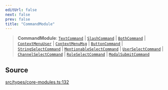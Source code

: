 ```yaml
---
editUrl: false
next: false
prev: false
title: "CommandModule"
---
```


> **CommandModule**: [`TextCommand`](/v3/api/interfaces/textcommand/) \| [`SlashCommand`](/v3/api/interfaces/slashcommand/) \| [`BothCommand`](/v3/api/interfaces/bothcommand/) \| [`ContextMenuUser`](/v3/api/interfaces/contextmenuuser/) \| [`ContextMenuMsg`](/v3/api/interfaces/contextmenumsg/) \| [`ButtonCommand`](/v3/api/interfaces/buttoncommand/) \| [`StringSelectCommand`](/v3/api/interfaces/stringselectcommand/) \| [`MentionableSelectCommand`](/v3/api/interfaces/mentionableselectcommand/) \| [`UserSelectCommand`](/v3/api/interfaces/userselectcommand/) \| [`ChannelSelectCommand`](/v3/api/interfaces/channelselectcommand/) \| [`RoleSelectCommand`](/v3/api/interfaces/roleselectcommand/) \| [`ModalSubmitCommand`](/v3/api/interfaces/modalsubmitcommand/)

## Source

[src/types/core-modules.ts:132](https://github.com/sern-handler/handler/blob/a19edaf8838dcf088d3947f4a6aa6213d8f5bb9e/src/types/core-modules.ts#L132)
